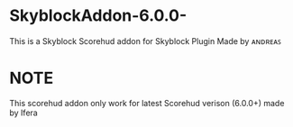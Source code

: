 # SkyblockAddon-6.0.0-
This is a Skyblock Scorehud addon for Skyblock Plugin Made by ᴀɴᴅʀᴇᴀꜱ
# NOTE
This scorehud addon only work for latest Scorehud verison (6.0.0+) made by Ifera

